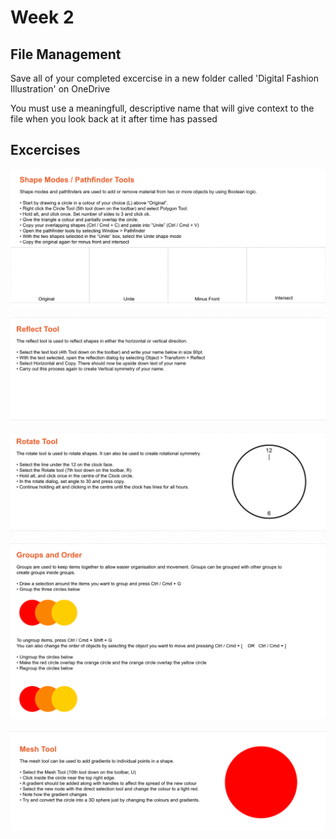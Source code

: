 # Week 2

## File Management

Save all of your completed excercise in a new folder called 'Digital Fashion Illustration' on OneDrive

You must use a meaningfull, descriptive name that will give context to the file when you look back at it after time has passed

## Excercises

![1](../../.gitbook/assets/pen-tool_exercise7.png)

![2](../../.gitbook/assets/pen-tool_exercise8.png)

![3](../../.gitbook/assets/pen-tool_exercise9.png)

![4](../../.gitbook/assets/pen-tool_exercise10.png)

![5](../../.gitbook/assets/pen-tool_exercise11.png)

